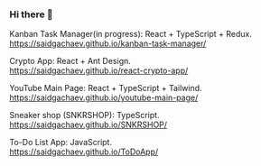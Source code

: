 ### Hi there 👋


Kanban Task Manager(in progress): React + TypeScript + Redux.                                        
https://saidgachaev.github.io/kanban-task-manager/

Crypto App: React + Ant Design.                                                  
https://saidgachaev.github.io/react-crypto-app/

YouTube Main Page: React + TypeScript + Tailwind.                                  
https://saidgachaev.github.io/youtube-main-page/

Sneaker shop (SNKRSHOP): TypeScript.                                                     
https://saidgachaev.github.io/SNKRSHOP/

To-Do List App: JavaScript.                                            
https://saidgachaev.github.io/ToDoApp/
